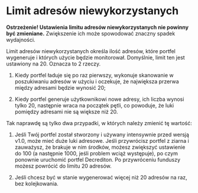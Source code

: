 # Limit adresów niewykorzystanych

**Ostrzeżenie! Ustawienia limitu adresów niewykorzystanych nie powinny być zmieniane.** Zwiększenie ich może spowodować znaczny spadek wydajności.

Limit adresów niewykorzystanych określa ilość adresów, które portfel wygeneruje i których użycie będzie monitorował. Domyślnie, limit ten jest ustawiony na 20. Oznacza to 2 rzeczy.

1. Kiedy portfel ładuje się po raz pierwszy, wykonuje skanowanie w poszukiwaniu adresów w użyciu i oczekuje, że największa przerwa między adresami będzie wynosić 20;

2. Kiedy portfel generuje użytkownikowi nowe adresy, ich liczba wynosi tylko 20, następnie wraca na początek pętli, co powoduje, że luki pomiędzy adresami nie są większe niż 20.

Tak naprawdę są tylko dwa przypadki, w których należy zmienić tę wartość:

1. Jeśli Twój portfel został stworzony i używany intensywnie przed wersją v1.0, może mieć duże luki adresowe. Jeśli przywrócisz portfel z ziarna i zauważysz, że brakuje w nim środków, możesz zwiększyć ustawienie do 100 (a następnie 1000, jeśli problem wciąż występuje), po czym ponownie uruchomić portfel Decrediton. Po przywróceniu funduszy możesz powrócić do limitu 20 adresów.

2. Jeśli chcesz być w stanie wygenerować więcej niż 20 adresów na raz, bez kolejkowania.

